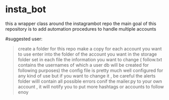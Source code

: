 # insta_bot

this a wrapper class around the instagrambot repo 
the main goal of this repository is to add automation  procedures to handle multiple accounts

#suggested user:
> create a folder for this repo
> make a copy for each account you want to use
> enter into the folder of the account you want 
> in the storage folder set in each file the  information you want to change ( follow.txt contains the usernames of
  which a user db will be created for following purposes)
> the config file is pretty much well configured for any kind of use but if you want to change it , be careful
> the alerts folder willl contain all possible errors
> conif the mailer.py to your own account , it will notify you to put more hashtags or accounts to follow
 enoy
